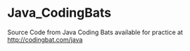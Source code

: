 # Java_CodingBats

Source Code from Java Coding Bats available for practice at http://codingbat.com/java
